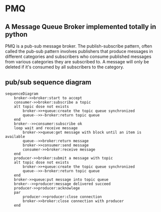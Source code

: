 # PMQ
## A Message Queue Broker implemented totally in python

PMQ is a pub-sub message broker. The publish-subscribe pattern, often called the pub-sub pattern involves publishers that produce  messages in different categories and subscribers who consume published messages from various categories they are subscribed to. A message will only be deleted if it's consumed by all subscribers to the category.

## pub/sub sequence diagram
```mermaid
sequenceDiagram
    broker->>broker:start to accept
    consumer->>broker:subscribe a topic
    alt topic dose not exists
        broker->>+queue:create the topic queue synchronized
        queue-->>-broker:return topic queue
    end
    broker-->>consumer:subscribe ok
    loop wait and receive message
        broker->>queue:get message with block until an item is available
        queue-->>broker:return message
        broker->>consumer:send message
        consumer->>broker:receive message
    end
    producer->>broker:submit a message with topic
    alt topic dose not exists
        broker->>+queue:create the topic queue synchronized
        queue-->>-broker:return topic queue
    end
    broker->>queue:put message into topic queue
    broker-->>producer:message delivered succeed
    producer->>producer:acknowlege
    par
        producer->>producer:close connection
        broker->>broker:close connection with producer
    end
```